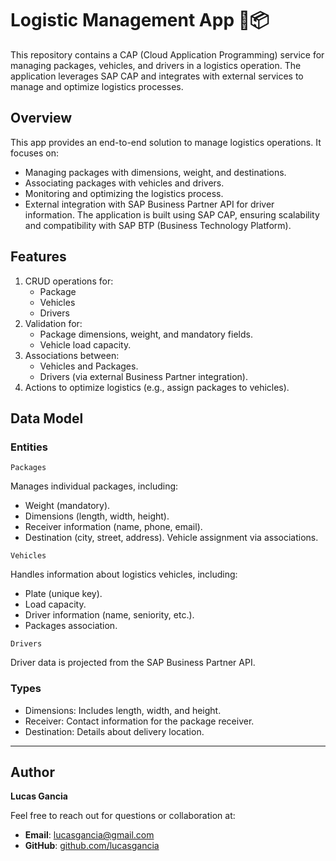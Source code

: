 # Logistic Management App 🚚📦

This repository contains a CAP (Cloud Application Programming) service for managing packages, vehicles, and drivers in a logistics operation. The application leverages SAP CAP and integrates with external services to manage and optimize logistics processes.

## Overview

This app provides an end-to-end solution to manage logistics operations. It focuses on:
* Managing packages with dimensions, weight, and destinations.
* Associating packages with vehicles and drivers.
* Monitoring and optimizing the logistics process.
* External integration with SAP Business Partner API for driver information.
The application is built using SAP CAP, ensuring scalability and compatibility with SAP BTP (Business Technology Platform).

## Features

1. CRUD operations for:
    * Package
    * Vehicles
    * Drivers
2. Validation for:
    * Package dimensions, weight, and mandatory fields.
    * Vehicle load capacity.
3. Associations between:
    * Vehicles and Packages.
    * Drivers (via external Business Partner integration).
4. Actions to optimize logistics (e.g., assign packages to vehicles).

## Data Model
### Entities

`Packages`

Manages individual packages, including:
* Weight (mandatory).
* Dimensions (length, width, height).
* Receiver information (name, phone, email).
* Destination (city, street, address).
Vehicle assignment via associations.

`Vehicles`

Handles information about logistics vehicles, including:
* Plate (unique key).
* Load capacity.
* Driver information (name, seniority, etc.).
* Packages association.

`Drivers`

Driver data is projected from the SAP Business Partner API.

### Types
* Dimensions: Includes length, width, and height.
* Receiver: Contact information for the package receiver.
* Destination: Details about delivery location.

---

## Author

**Lucas Gancia**

Feel free to reach out for questions or collaboration at:

- **Email**: [lucasgancia@gmail.com](mailto:lucasgancia@gmail.com)
- **GitHub**: [github.com/lucasgancia](https://github.com/lucasgancia)
